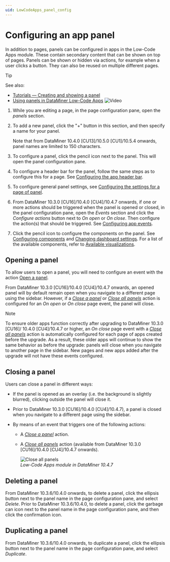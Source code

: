 ```yaml
---
uid: LowCodeApps_panel_config
---
```


# Configuring an app panel

In addition to pages, panels can be configured in apps in the Low-Code Apps module. These contain secondary content that can be shown on top of pages. Panels can be shown or hidden via actions, for example when a user clicks a button. They can also be reused on multiple different pages.

> [!TIP]
> See also:
>
> - [Tutorials — Creating and showing a panel](xref:Tutorial_Apps_Panel)
> - [Using panels in DataMiner Low-Code Apps](https://www.youtube.com/watch?v=-fIeNFeVFEM) ![Video](~/dataminer/images/video_Duo.png)

1. While you are editing a page, in the page configuration pane, open the *panels* section.

1. To add a new panel, click the "+" button in this section, and then specify a name for your panel.

   Note that from DataMiner 10.4.0 [CU13]/10.5.0 [CU1]/10.5.4 onwards<!--RN 42220-->, panel names are limited to 150 characters.

1. To configure a panel, click the pencil icon next to the panel. This will open the panel configuration pane.

1. To configure a header bar for the panel, follow the same steps as to configure this for a page. See [Configuring the app header bar](xref:LowCodeApps_header_config).

1. To configure general panel settings, see [Configuring the settings for a page of panel](xref:Changing_low-code_app_settings#configuring-the-settings-for-a-page-of-panel).

1. From DataMiner 10.3.0 [CU16]/10.4.0 [CU4]/10.4.7 onwards<!--RN 39668 + 39636-->, if one or more actions should be triggered when the panel is opened or closed, in the panel configuration pane, open the *Events* section and click the *Configure actions* button next to *On open* or *On close*. Then configure the action(s) that should be triggered. See [Configuring app events](xref:LowCodeApps_event_config).

1. Click the pencil icon to configure the components on the panel. See [Configuring components](xref:Configuring_components) and [Changing dashboard settings](xref:Changing_dashboard_settings). For a list of the available components, refer to [Available visualizations](xref:Available_visualizations).

## Opening a panel

To allow users to open a panel, you will need to configure an event with the action [Open a panel](xref:LowCodeApps_event_config#opening-a-panel-of-the-app).

From DataMiner 10.3.0 [CU16]/10.4.0 [CU4]/10.4.7 onwards<!--RN 39632-->, an opened panel will by default remain open when you navigate to a different page using the sidebar. However, if a [*Close a panel*](xref:LowCodeApps_event_config#closing-a-panel-of-the-app) or [*Close all panels*](xref:LowCodeApps_event_config#closing-all-panels-of-the-app) action is configured for an *On open* or *On close* page event, the panel will close.

> [!NOTE]
> To ensure older apps function correctly after upgrading to DataMiner 10.3.0 [CU16]/ 10.4.0 [CU4]/10.4.7 or higher, an *On close* page event with a [*Close all panels*](xref:LowCodeApps_event_config#closing-all-panels-of-the-app) action is automatically configured for each page of apps created before the upgrade<!--RN 39632-->. As a result, these older apps will continue to show the same behavior as before the upgrade: panels will close when you navigate to another page in the sidebar. New pages and new apps added after the upgrade will not have these events configured.

## Closing a panel

Users can close a panel in different ways:

- If the panel is opened as an overlay (i.e. the background is slightly blurred), clicking outside the panel will close it.

- Prior to DataMiner 10.3.0 [CU16]/10.4.0 [CU4]/10.4.7<!--RN 39632-->), a panel is closed when you navigate to a different page using the sidebar.

- By means of an event that triggers one of the following actions:

  - A [*Close a panel*](xref:LowCodeApps_event_config#closing-a-panel-of-the-app) action.

  - A [*Close all panels*](xref:LowCodeApps_event_config#closing-all-panels-of-the-app) action (available from DataMiner 10.3.0 [CU16]/10.4.0 [CU4]/10.4.7 onwards<!--RN 39625-->).

    ![Close all panels](~/dataminer/images/CloseAllPanels.gif)<br>*Low-Code Apps module in DataMiner 10.4.7*

## Deleting a panel

From DataMiner 10.3.6/10.4.0 onwards, to delete a panel, click the ellipsis button next to the panel name in the page configuration pane, and select *Delete*.<!-- RN 36097 --> Prior to DataMiner 10.3.6/10.4.0, to delete a panel, click the garbage can icon next to the panel name in the page configuration pane, and then click the confirmation icon.

## Duplicating a panel

From DataMiner 10.3.6/10.4.0 onwards, to duplicate a panel, click the ellipsis button next to the panel name in the page configuration pane, and select *Duplicate*. <!-- RN 36097 -->
